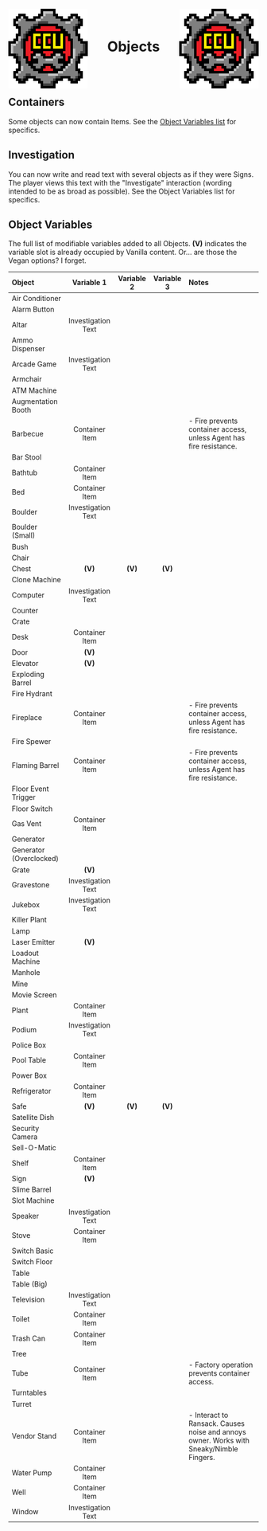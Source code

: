 <p align="left">
<img src="../Images/CCU_160x160.png" alt="CCU Logo" align="left">
<img src="../Images/CCU_160x160.png" alt="Yeah there are two, so what" align="right">
</p>

<h1 align="center">
<br>
Objects
</h1>
<br>
<br>

##			Containers
Some objects can now contain Items. See the [Object Variables list](https://github.com/Freiling87/CCU/edit/master/CCU/Documentation/C03_Objects.md#object-variables) for specifics.

##			Investigation
You can now write and read text with several objects as if they were Signs. The player views this text with the "Investigate" interaction (wording intended to be as broad as possible). See the Object Variables list for specifics.

##			Object Variables
The full list of modifiable variables added to all Objects. **(V)** indicates the variable slot is already occupied by Vanilla content. Or... are those the Vegan options? I forget.

|Object								|Variable 1				|Variable 2				|Variable 3				|Notes	|
|:----------------------------------|:---------------------:|:---------------------:|:---------------------:|:------|
|Air Conditioner					|						|						|						|
|Alarm Button						|						|						|						|
|Altar								|Investigation Text		|						|						|
|Ammo Dispenser						|						|						|						|	
|Arcade Game						|Investigation Text		|						|						|
|Armchair							|						|						|						|
|ATM Machine						|						|						|						|
|Augmentation Booth					|						|						|						|
|Barbecue							|Container Item			|						|						|- Fire prevents container access, unless Agent has fire resistance.
|Bar Stool							|						|						|						|
|Bathtub							|Container Item			|						|						|
|Bed								|Container Item			|						|						|
|Boulder							|Investigation Text		|						|						|
|Boulder (Small)					|						|						|						|
|Bush								|						|						|						|
|Chair								|						|						|						|
|Chest								|**(V)**				|**(V)**				|**(V)**				|
|Clone Machine						|						|						|						|
|Computer							|Investigation Text		|						|						|
|Counter							|						|						|						|
|Crate								|						|						|						|
|Desk								|Container Item			|						|						|
|Door								|**(V)**				|						|						|
|Elevator							|**(V)**				|						|						|
|Exploding Barrel					|						|						|						|
|Fire Hydrant						|						|						|						|
|Fireplace							|Container Item			|						|						|- Fire prevents container access, unless Agent has fire resistance.
|Fire Spewer						|						|						|						|
|Flaming Barrel						|Container Item			|						|						|- Fire prevents container access, unless Agent has fire resistance.
|Floor Event Trigger				|						|						|						|
|Floor Switch						|						|						|						|
|Gas Vent							|Container Item			|						|						|
|Generator							|						|						|						|
|Generator (Overclocked)			|						|						|						|
|Grate								|**(V)**				|						|						|
|Gravestone							|Investigation Text		|						|						|
|Jukebox							|Investigation Text		|						|						|
|Killer Plant						|						|						|						|
|Lamp								|						|						|						|
|Laser Emitter						|**(V)**				|						|						|
|Loadout Machine					|						|						|						|
|Manhole							|						|						|						|
|Mine								|						|						|						|
|Movie Screen						|						|						|						|
|Plant								|Container Item			|						|						|
|Podium								|Investigation Text		|						|						|
|Police Box							|						|						|						|
|Pool Table							|Container Item			|						|						|
|Power Box							|						|						|						|
|Refrigerator						|Container Item			|						|						|
|Safe								|**(V)**				|**(V)**				|**(V)**				|
|Satellite Dish						|						|						|						|
|Security Camera					|						|						|						|
|Sell-O-Matic						|						|						|						|
|Shelf								|Container Item			|						|						|
|Sign								|**(V)**				|						|						|
|Slime Barrel						|						|						|						|
|Slot Machine						|						|						|						|
|Speaker							|Investigation Text		|						|						|
|Stove								|Container Item			|						|						|
|Switch Basic						|						|						|						|
|Switch Floor						|						|						|						|
|Table								|						|						|						|
|Table (Big)						|						|						|						|
|Television							|Investigation Text		|						|						|
|Toilet								|Container Item			|						|						|
|Trash Can							|Container Item			|						|						|
|Tree								|						|						|						|
|Tube								|Container Item			|						|						|- Factory operation prevents container access.
|Turntables							|						|						|						|
|Turret								|						|						|						|
|Vendor Stand						|Container Item			|						|						|- Interact to Ransack. Causes noise and annoys owner. Works with Sneaky/Nimble Fingers.
|Water Pump							|Container Item			|						|						|
|Well								|Container Item			|						|						|
|Window								|Investigation Text		|						|						|